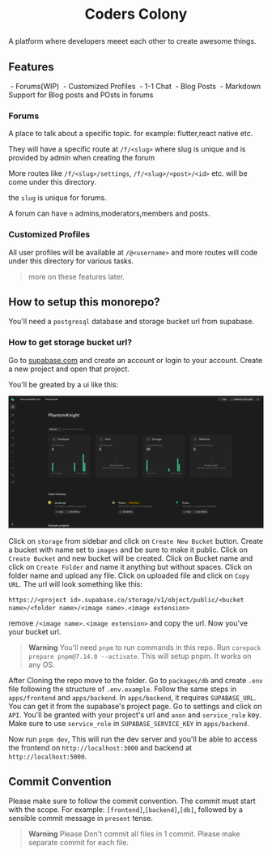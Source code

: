 <h1 align="center">

Coders Colony

</h1>

<p align="center">

A platform where developers meeet each other to create awesome things.

</p>

  

## Features

 - Forums(WIP)
 - Customized Profiles
 - 1-1 Chat
 - Blog Posts
 - Markdown Support for Blog posts and POsts in forums


### Forums

A place to talk about a specific topic. for example: flutter,react native etc.

They will have a specific route at `/f/<slug>` where slug is unique and is provided by admin when creating the forum

More routes like `/f/<slug>/settings`, `/f/<slug>/<post>/<id>` etc.
will be come under this directory.

the `slug` is unique for forums.

A forum can have `n` admins,moderators,members and posts.

### Customized Profiles

All user profiles will be available at `/@<username>` and more routes will code under this directory for various tasks.


> more on these features later.


## How to setup this monorepo?

You'll need a `postgresql` database and storage bucket url from supabase. 

### How to get storage bucket url?

Go to [supabase.com](https://app.supabase.com) and create an account or login to your account. Create a new project and open that project.

You'll be greated by a ui like this:

![image](/assets/dashboard.png)

Click on `storage` from sidebar and click on `Create New Bucket` button. Create a bucket with name set to `images` and be sure to make it public. Click on `Create Bucket` and new bucket will be created. Click on Bucket name and click on `Create Folder` and name it anything but without spaces. Click on folder name and upload any file. Click on uploaded file and click on `Copy URL`. The url will look something like this:

```
https://<project id>.supabase.co/storage/v1/object/public/<bucket name>/<folder name>/<image name>.<image extension>
```

remove `/<image name>.<image extension>` and copy the url. Now you've your bucket url.

> **Warning**
> You'll need `pnpm` to run commands in this repo. Run `corepack prepare pnpm@7.14.0 --activate`. This will setup pnpm. It works on any OS.

After Cloning the repo move to the folder. Go to `packages/db` and create `.env` file following the structure of `.env.example`. Follow the same steps in `apps/frontend` and `apps/backend`. 
In `apps/backend`, it requires `SUPABASE_URL`. You can get it from the supabase's project page. Go to settings and click  on `API`. You'll be granted with your project's url and `anon` and `service_role` key. Make sure to use `service_role` in `SUPABASE_SERVICE_KEY` in `apps/backend`. 

Now run `pnpm dev`, This will run the dev server and you'll be able to access the frontend on `http://localhost:3000` and backend at `http://localhost:5000`.


## Commit Convention

Please make sure to follow the commit convention. The commit must start with the scope. For example: `[frontend]`,`[backend]`,`[db]`, followed by a sensible commit message in `present` tense. 

> **Warning**
> Please Don't commit all files in 1 commit. Please make separate commit for each file.